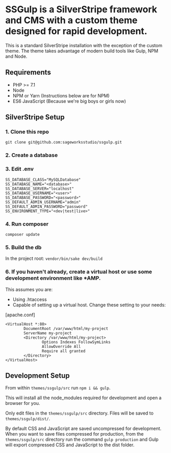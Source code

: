 # SSGulp is a SilverStripe framework and CMS with a custom theme designed for rapid development.

This is a standard SilverStripe installation with the exception of the custom theme. The theme takes advantage of modern build tools like Gulp, NPM and Node.

## Requirements
- PHP >= 7.1
- Node
- NPM or Yarn (Instructions below are for NPM)
- ES6 JavaScript (Because we're big boys or girls now)

## SilverStripe Setup

### 1. Clone this repo

`git clone git@github.com:sageworksstudio/ssgulp.git`

### 2. Create a database

### 3. Edit .env

```
SS_DATABASE_CLASS="MySQLDatabase"
SS_DATABASE_NAME="<database>"
SS_DATABASE_SERVER="localhost"
SS_DATABASE_USERNAME="<user>"
SS_DATABASE_PASSWORD="<password>"
SS_DEFAULT_ADMIN_USERNAME="admin"
SS_DEFAULT_ADMIN_PASSWORD="password"
SS_ENVIRONMENT_TYPE="<dev|test|live>"
```

### 4. Run composer

`composer update`

### 5. Build the db

In the project root: `vendor/bin/sake dev/build`

### 6. If you haven't already, create a virtual host or use some development environment like \*AMP.

This assumes you are:
- Using .htaccess
- Capable of setting up a virtual host. Change these setting to your needs:

[apache.conf]
```
<VirtualHost *:80>
        DocumentRoot /var/www/html/my-project
        ServerName my-project
        <Directory /var/www/html/my-project>
                Options Indexes FollowSymLinks
                AllowOverride All
                Require all granted
        </Directory>
</VirtualHost>

```

## Development Setup

From within `themes/ssgulp/src` run `npm i && gulp`.

This will install all the node_modules required for development and open a browser for you.

Only edit files in the `themes/ssgulp/src` directory. Files will be saved to `themes/ssgulp/dist/`.

By default CSS and JavaScript are saved uncompressed for development. When you want to save files compressed for production, from the `themes/ssgulp/src` directory run the command `gulp production` and Gulp will export compressed CSS and JavaScript to the dist folder.
